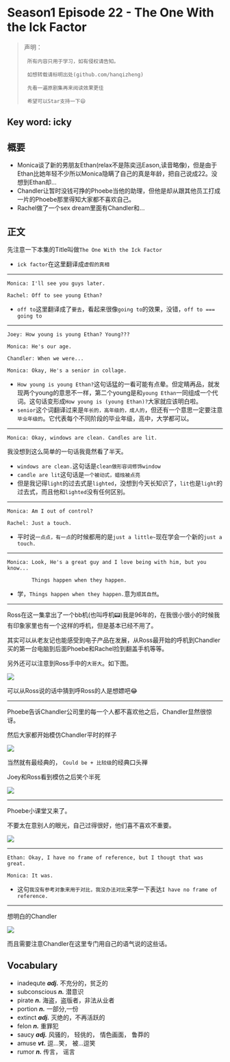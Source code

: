 # Season1 Episode 22 - The One With the Ick Factor

> 声明：
>       
>      所有内容只用于学习，如有侵权请告知。
>
>      如想转载请标明出处(github.com/hanqizheng)
>      
>      先看一遍原剧集再来阅读效果更佳
> 
>      希望可以Star支持一下😄
>
> 

## Key word: icky


## 概要

- Monica谈了新的男朋友Ethan(relax不是陈奕迅Eason,读音略像)，但是由于Ethan比她年轻不少所以Monica隐瞒了自己的真是年龄，把自己说成22。没想到Ethan却...
- Chandler让暂时没钱可挣的Phoebe当他的助理，但他是却从跟其他员工打成一片的Phoebe那里得知大家都不喜欢自己。
- Rachel做了一个sex dream里面有Chandler和...


## 正文

先注意一下本集的Title叫做`The One With the Ick Factor`

- `ick factor`在这里翻译成`虚假的真相`

---

```
Monica: I'll see you guys later.

Rachel: Off to see young Ethan?
```

- `off to`这里翻译成了`要去`，看起来很像`going to`的效果，没错，`off to === going to`

---

```
Joey: How young is young Ethan? Young???

Monica: He's our age.

Chandler: When we were...

Monica: Okay, He's a senior in collage.
```

- `How young is young Ethan?`这句话猛的一看可能有点晕。但定睛再品，就发现两个young的意思不一样，第二个young是和`young Ethan`一同组成一个代词。这句话变形成`How young is (young Ethan)?`大家就应该明白啦。
- `senior`这个词翻译过来是`年长的，高年级的，成人的`，但还有一个意思一定要注意`毕业年级的`。它代表每个不同阶段的毕业年级，高中，大学都可以。

---

```
Monica: Okay, windows are clean. Candles are lit.
```

我没想到这么简单的一句话我竟然看了半天。

- `windows are clean.`这句话是`clean做形容词修饰window`
- `candle are lit`这句话是`一个被动式，蜡烛被点亮`
- 但是我记得`light`的过去式是`lighted`，没想到今天长知识了，`lit`也是`light`的过去式，而且他和`lighted`没有任何区别。

---

```
Monica: Am I out of control?

Rachel: Just a touch.
```

- 平时说`一点点，有一点`的时候都用的是`just a little~`现在学会一个新的`just a touch.`

---
 
```
Monica: Look, He's a great guy and I love being with him, but you know...

        Things happen when they happen.
```

- 学，`Things happen when they happen.`意为`顺其自然`。

---

Ross在这一集拿出了一个bb机(也叫呼机📟)我是96年的，在我很小很小的时候我有印象家里也有一个这样的呼机，但是基本已经不用了。

其实可以从老友记也能感受到电子产品在发展，从Ross最开始的呼机到Chandler买的第一台电脑到后面Phoebe和Rachel捡到翻盖手机等等。

另外还可以注意到Ross手中的`大哥大`。如下图。

![](.//assets/friends/season1/episode22/28.00.jpg)

可以从Ross说的话中猜到呼Ross的人是想嫖吧😂

---

Phoebe告诉Chandler公司里的每一个人都不喜欢他之后，Chandler显然很惊讶。

然后大家都开始模仿Chandler平时的样子

![](.//assets/friends/season1/episode22/30.21.jpg)

当然就有最经典的， `Could be + 比较级`的经典口头禅

Joey和Ross看到模仿之后笑个半死

![](.//assets/friends/season1/episode22/30.41.jpg)


---

Phoebe小课堂又来了。

不要太在意别人的眼光，自己过得很好，他们喜不喜欢不重要。

![](.//assets/friends/season1/episode22/59.39.jpg)

---

```
Ethan: Okay, I have no frame of reference, but I thougt that was great.

Monica: It was.
```

- 这句`我没有参考对象来用于对比，我没办法对比`来学一下表达`I have no frame of reference.`

---

想明白的Chandler

![](.//assets/friends/season1/episode22/12.36.jpg)

而且需要注意Chandler在这里专门用自己的语气说的这些话。


## Vocabulary

- inadequte ***adj.*** 不充分的，贫乏的
- subconscious ***n.*** 潜意识
- pirate ***n.*** 海盗，盗版者，非法从业者
- portion ***n.*** 一部分,一份
- extinct ***adj.*** 灭绝的，不再活跃的
- felon ***n.*** 重罪犯
- saucy ***adj.*** 风骚的， 轻佻的， 情色画面， 鲁莽的
- amuse ***vt.*** 逗...笑， 被...逗笑
- rumor ***n.*** 传言， 谣言
